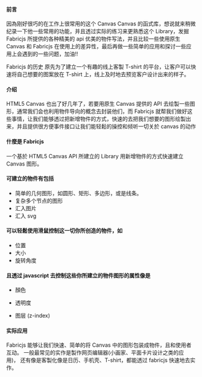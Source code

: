 <!--
 * @Author       : 李才人
 * @Date         : 2020-08-22 21:12:52
 * @LastEditors  : 李才人(7737841@qq.com)
 * @LastEditTime : 2020-08-24 10:09:18
 * @FilePath     : /Fabricjs笔记系列/fabric.js/DOC/基本介绍.md
-->
#### 前言
因為刚好很巧的在工作上很常用的这个 Canvas Canvas 的函式库，想说就来稍微纪录一下他一些常用的功能，并且透过实际的练习来更熟悉这个 Library，发掘 Fabricjs 所提供的各种精美的 api 优美的物件写法，并且比较一些使用原生 Canvas 和 Fabricjs 在使用上的差异性，最后再做一些简单的应用和探讨一些应用上会遇到的一些问题，加油!!

Fabricjs 的历史
原先为了建立一个有趣的线上客製 T-shirt 的平台，让客户可以快速将自己想要的图案放在 T-shirt 上，线上及时地去预览客户设计出来的样子。

#### 介绍

HTML5 Canvas 也出了好几年了，若要用原生 Canvas 提供的 API 去绘製一些图形，通常我们会也利用物件导向的概念去封装他们，而 Fabricjs 就帮我们做好这些事情，让我们能够透过把新增物件的方式，快速的去把我们想要的图形绘製出来，并且提供很方便事件接口让我们能轻鬆的操控和倾听一切关於 canvas 的动作

#### 什麼是 Fabricjs

一个基於 HTML5 Canvas API 所建立的 Library
用新增物件的方式快速建立 Canvas 图形。

#### 可建立的物件有包括

- 简单的几何图形，如圆形、矩形、多边形，或是线条。
- 复杂多个节点的图形
- 汇入图片
- 汇入 svg

#### 可以轻鬆使用滑鼠控制这一切你所创造的物件，如

- 位置
- 大小
- 旋转角度

#### 且透过 javascript 去控制这些你所建立的物件图形的属性像是

- 顏色

- 透明度

- 图层 (z-index)

#### 实际应用

  Fabricjs 能够让我们快速、简单的将 Canvas 中的图形包装成物件，且和使用者互动。
  一般最常见的实作是製作网页编辑器(小画家、平面卡片设计之类的应用)，
  还有像是客製化像是日历、手机壳、T-shirt，都能透过 fabricjs 快速地去实作。